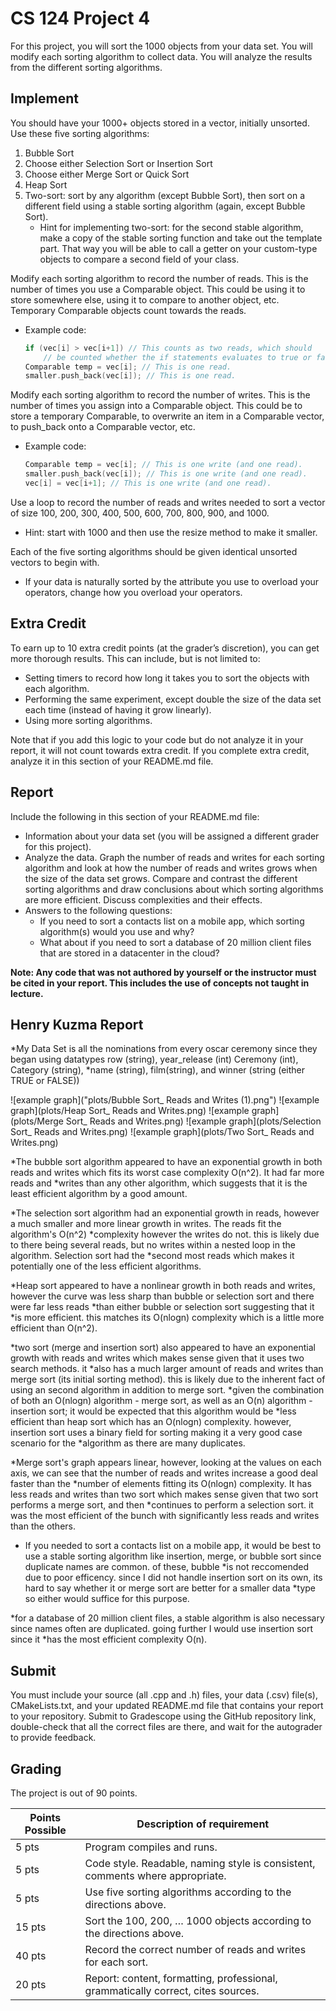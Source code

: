 # CS 124 Project 4

For this project, you will sort the 1000 objects from your data set. You will modify each sorting algorithm to collect data. You will analyze the results from the different sorting algorithms.

## Implement
You should have your 1000+ objects stored in a vector, initially unsorted.
Use these five sorting algorithms:
1. Bubble Sort
2. Choose either Selection Sort or Insertion Sort
3. Choose either Merge Sort or Quick Sort
4. Heap Sort
5. Two-sort: sort by any algorithm (except Bubble Sort), then sort on a different field using a stable sorting algorithm (again, except Bubble Sort).
   * Hint for implementing two-sort: for the second stable algorithm, make a copy of the stable sorting function and take out the template part. That way you will be able to call a getter on your custom-type objects to compare a second field of your class.

Modify each sorting algorithm to record the number of reads. This is the number of times you use a Comparable object. This could be using it to store somewhere else, using it to compare to another object, etc. Temporary Comparable objects count towards the reads. 
* Example code:
  ```cpp
  if (vec[i] > vec[i+1]) // This counts as two reads, which should
      // be counted whether the if statements evaluates to true or false.
  Comparable temp = vec[i]; // This is one read.
  smaller.push_back(vec[i]); // This is one read.
  ```
Modify each sorting algorithm to record the number of writes. This is the number of times you assign into a Comparable object. This could be to store a temporary Comparable, to overwrite an item in a Comparable vector, to push_back onto a Comparable vector, etc.
* Example code:
  ```cpp
  Comparable temp = vec[i]; // This is one write (and one read).
  smaller.push_back(vec[i]); // This is one write (and one read).
  vec[i] = vec[i+1]; // This is one write (and one read).
  ```
Use a loop to record the number of reads and writes needed to sort a vector of size 100, 200, 300, 400, 500, 600, 700, 800, 900, and 1000.
* Hint: start with 1000 and then use the resize method to make it smaller. 

Each of the five sorting algorithms should be given identical unsorted vectors to begin with. 
* If your data is naturally sorted by the attribute you use to overload your operators, change how you overload your operators.

## Extra Credit
To earn up to 10 extra credit points (at the grader’s discretion), you can get more thorough results. This can include, but is not limited to:
* Setting timers to record how long it takes you to sort the objects with each algorithm.
* Performing the same experiment, except double the size of the data set each time (instead of having it grow linearly).
* Using more sorting algorithms.

Note that if you add this logic to your code but do not analyze it in your report, it will not count towards extra credit. If you complete extra credit, analyze it in this section of your README.md file.

## Report
Include the following in this section of your README.md file:
* Information about your data set (you will be assigned a different grader for this project).
* Analyze the data. Graph the number of reads and writes for each sorting algorithm and look at how the number of reads and writes grows when the size of the data set grows. Compare and contrast the different sorting algorithms and draw conclusions about which sorting algorithms are more efficient. Discuss complexities and their effects.
* Answers to the following questions: 
  * If you need to sort a contacts list on a mobile app, which sorting algorithm(s) would you use and why? 
  * What about if you need to sort a database of 20 million client files that are stored in a datacenter in the cloud?

**Note: Any code that was not authored by yourself or the instructor must be cited in your report. This includes the use of concepts not taught in lecture.**

## Henry Kuzma Report
*My Data Set is all the nominations from every oscar ceremony since they began using datatypes row (string), year_release (int) Ceremony (int), Category (string), *name (string), film(string), and winner (string (either TRUE or FALSE))

![example graph]("plots/Bubble Sort_ Reads and Writes (1).png")
![example graph](plots/Heap Sort_ Reads and Writes.png)
![example graph](plots/Merge Sort_ Reads and Writes.png)
![example graph](plots/Selection Sort_ Reads and Writes.png)
![example graph](plots/Two Sort_ Reads and Writes.png)

*The bubble sort algorithm appeared to have an exponential growth in both reads and writes which fits its worst case complexity O(n^2). It had far more reads and *writes than any other algorithm, which suggests that it is the least efficient algorithm by a good amount.

*The selection sort algorithm had an exponential growth in reads, however a much smaller and more linear growth in writes. The reads fit the algorithm's O(n^2) *complexity however the writes do not. this is likely due to there being several reads, but no writes within a nested loop in the algorithm. Selection sort had the *second most reads which makes it potentially one of the less efficient algorithms.

*Heap sort appeared to have a nonlinear growth in both reads and writes, however the curve was less sharp than bubble or selection sort and there were far less reads *than either bubble or selection sort suggesting that it *is more efficient. this matches its O(nlogn) complexity which is a little more efficient than O(n^2).

*two sort (merge and insertion sort) also appeared to have an exponential growth with reads and writes which makes sense given that it uses two search methods. it 
*also has a much larger amount of reads and writes than merge sort (its initial sorting method). this is likely due to the inherent fact of using an second algorithm in addition to merge sort.
*given the combination of both an O(nlogn) algorithm - merge sort, as well as an O(n) algorithm -insertion sort; it would be expected that this algorithm would be 
*less efficient than heap sort which has an O(nlogn) complexity. however, insertion sort uses a binary field for sorting making it a very good case scenario for the *algorithm as there are many duplicates.

*Merge sort's graph appears linear, however, looking at the values on each axis, we can see that the number of reads and writes increase a good deal faster than the *number of elements fitting its O(nlogn) complexity. It has less reads and writes than two sort which makes sense given that two sort performs a merge sort, and then *continues to perform a selection sort. it was the most efficient of the bunch with significantly less reads and writes than the others.

* If you needed to sort a contacts list on a mobile app, it would be best to use a stable sorting algorithm like insertion, merge, or bubble sort since duplicate names are common. of these, bubble *is not reccomended due to poor efficency. since I did not handle insertion sort on its own, its hard to say whether it or merge sort are better for a smaller data *type so either would suffice for this purpose. 

*for a database of 20 million client files, a stable algorithm is also necessary since names often are duplicated. going further I would use insertion sort since it *has the most efficient complexity O(n).




## Submit
You must include your source (all .cpp and .h) files, your data (.csv) file(s), CMakeLists.txt, and your updated README.md file that contains your report to your repository. Submit to Gradescope using the GitHub repository link, double-check that all the correct files are there, and wait for the autograder to provide feedback.

## Grading
The project is out of 90 points.

| Points Possible | Description of requirement |
|------------------- | ----------------------------- |
| 5 pts | Program compiles and runs. |
| 5 pts | Code style. Readable, naming style is consistent, comments where appropriate. |
| 5 pts | Use five sorting algorithms according to the directions above. |
| 15 pts | Sort the 100, 200, … 1000 objects according to the directions above. |
| 40 pts | Record the correct number of reads and writes for each sort. |
| 20 pts | Report: content, formatting, professional, grammatically correct, cites sources. |
